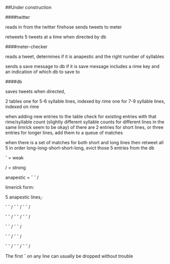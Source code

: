 
##Under construction


####twitter

reads in from the twitter firehose
sends tweets to meter

retweets 5 tweets at a time when directed by db



####meter-checker

reads a tweet, determines if it is 
 anapestic and the right number of syllables

sends a save message to db if it is
  save message includes a rime key and an indication of which db to save to


####db

saves tweets when directed, 

2 tables
  one for 5-6 syllable lines, indexed by rime
  one for 7-9 syllable lines, indexed on rime

when adding new entries to the table check for existing entries with that rime/syllable count (slightly different syllable counts for different lines in the same limrick seem to be okay)
of there are 2 entries for short lines, or three entries for longer lines, add them to a queue of matches

when there is a set of matches for both short and long lines then retweet all 5 in order long-long-short-short-long, evict those 5 entries from the db


˘ = weak

/ = strong


anapestic = ˘ ˘ /



limerick form:

5 anapestic lines,·

˘ ˘ / ˘ ˘ / ˘ ˘ /

˘ ˘ / ˘ ˘ / ˘ ˘ /

˘ ˘ / ˘ ˘ /

˘ ˘ / ˘ ˘ /

˘ ˘ / ˘ ˘ / ˘ ˘ /

The first ˘ on any line can usually be dropped without trouble
